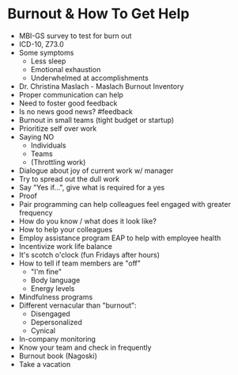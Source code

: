 # Burnout & How To Get Help

- MBI-GS survey to test for burn out
- ICD-10, Z73.0
- Some symptoms
  - Less sleep
  - Emotional exhaustion
  - Underwhelmed at accomplishments
- Dr. Christina Maslach - Maslach Burnout Inventory
- Proper communication can help
- Need to foster good feedback
- Is no news good news? #feedback
- Burnout in small teams (tight budget or startup)
- Prioritize self over work
- Saying NO
  - Individuals
  - Teams
  - (Throttling work)
- Dialogue about joy of current work w/ manager
- Try to spread out the dull work
- Say "Yes if...", give what is required for a yes
- Proof
- Pair programming can help colleagues feel engaged with greater frequency
- How do you know / what does it look like?
- How to help your colleagues
- Employ assistance program EAP to help with employee health
- Incentivize work life balance
- It's scotch o'clock (fun Fridays after hours)
- How to tell if team members are "off"
  - "I'm fine"
  - Body language
  - Energy levels
- Mindfulness programs
- Different vernacular than "burnout":
  - Disengaged
  - Depersonalized
  - Cynical
- In-company monitoring
- Know your team and check in frequently
- Burnout book (Nagoski)
- Take a vacation
